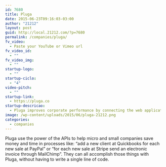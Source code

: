 ```yaml
---
id: 7680
title: Pluga
date: 2015-06-23T09:16:03-03:00
author: "21212"
layout: post
guid: http://local.21212.com/?p=7680
permalink: /companies/pluga/
fv_video:
  - Paste your YouTube or Vimeo url
fv_video_id:
  - ""
fv_video_img:
  - ""
startup-logo:
  - ""
startup-ciclo:
  - "4"
video-pitch:
  - ""
startup-link:
  - https://pluga.co
startup-descricao:
  - Pluga improves corporate performance by connecting the web applications enterprises use in daily routines.
image: /wp-content/uploads/2015/06/pluga-21212.png
categories:
  - companies
---
```

Pluga use the power of the APIs to help micro and small companies save money and time in processes like: &#8220;add a new client at Quickbooks for each new sale at PayPal&#8221; or &#8220;for each new sale at Stripe send an electronic invoice through MailChimp&#8221;. They can all accomplish those things with Pluga, without having to write a single line of code.